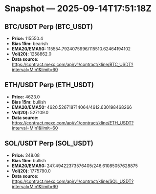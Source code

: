 # Snapshot — 2025-09-14T17:51:18Z

## BTC/USDT Perp (BTC_USDT)
- **Price:** 115550.4
- **Bias 15m:** bearish
- **EMA20/EMA50:** 115554.7924075996/115510.62464194102
- **Vol(20):** 1258862.0
- **Data source:** https://contract.mexc.com/api/v1/contract/kline/BTC_USDT?interval=Min1&limit=60

## ETH/USDT Perp (ETH_USDT)
- **Price:** 4623.0
- **Bias 15m:** bullish
- **EMA20/EMA50:** 4620.526718714064/4612.630198468266
- **Vol(20):** 527109.0
- **Data source:** https://contract.mexc.com/api/v1/contract/kline/ETH_USDT?interval=Min1&limit=60

## SOL/USDT Perp (SOL_USDT)
- **Price:** 248.08
- **Bias 15m:** bullish
- **EMA20/EMA50:** 247.49422373576405/246.61085057628875
- **Vol(20):** 1775790.0
- **Data source:** https://contract.mexc.com/api/v1/contract/kline/SOL_USDT?interval=Min1&limit=60
